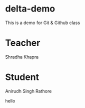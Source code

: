 # delta-demo
This is a demo for Git &amp; Github class

# Teacher
Shradha Khapra

# Student
Anirudh Singh Rathore

hello